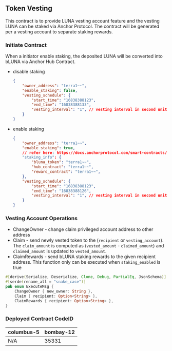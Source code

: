## Token Vesting

This contract is to provide LUNA vesting account feature and the vesting LUNA can be staked via Anchor Protocol.
The contract will be generated per a vesting account to separate staking rewards.

### Initiate Contract

When a initiator enable staking, the deposited LUNA will be converted into bLUNA via Anchor Hub Contract.

* disable staking
  ```json
  {
      "owner_address": "terra1~~",
      "enable_staking": false,
      "vesting_schedule": {
          "start_time": "16838388123",
          "end_time": "16838388133",
          "vesting_interval": "1", // vesting interval in second unit
      }
  }
  ```
* enable staking
  ```json
  {
      "owner_address": "terra1~~",
      "enable_staking": true,
      // refer here: https://docs.anchorprotocol.com/smart-contracts/deployed-contracts#bluna-smart-contracts
      "staking_info": { 
          "bluna_token": "terra1~~",
          "hub_contract": "terra1~~",
          "reward_contract": "terra1~~",
      },
      "vesting_schedule": {
          "start_time": "16838388123",
          "end_time": "16838388126",
          "vesting_interval": "1", // vesting interval in second unit
      }
  }
  ```

### Vesting Account Operations

* ChangeOwner - change claim privileged account address to other address
* Claim - send newly vested token to the (`recipient` or `vesting_account`). The `claim_amount` is computed as (`vested_amount` - `claimed_amount`) and `claimed_amount` is updated to `vested_amount`.
* ClaimRewards - send bLUNA staking rewards to the given recipient address. This function only can be executed when `staking_enabled` is true

```rust
#[derive(Serialize, Deserialize, Clone, Debug, PartialEq, JsonSchema)]
#[serde(rename_all = "snake_case")]
pub enum ExecuteMsg {
    ChangeOwner { new_owner: String },
    Claim { recipient: Option<String> },
    ClaimRewards { recipient: Option<String> },
}
```

### Deployed Contract CodeID

| columbus-5 | bombay-12 |
| ---------- | --------- |
| N/A        | 35331     |
